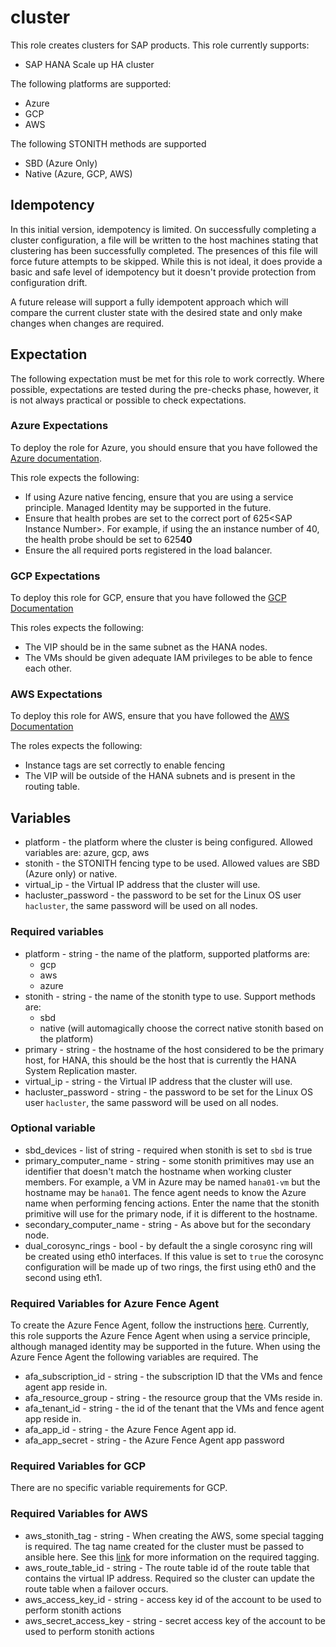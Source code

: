 # cluster

This role creates clusters for SAP products. This role currently supports:

* SAP HANA Scale up HA cluster

The following platforms are supported:

* Azure
* GCP
* AWS

The following STONITH methods are supported

* SBD (Azure Only)
* Native (Azure, GCP, AWS)

## Idempotency

In this initial version, idempotency is limited. On successfully completing a
cluster configuration, a file will be written to the host machines stating that
clustering has been successfully completed. The presences of this file will
force future attempts to be skipped. While this is not ideal, it does provide
a basic and safe level of idempotency but it doesn't provide protection from
configuration drift.

A future release will support a fully idempotent approach which will compare the
current cluster state with the desired state and only make changes when changes
are required.

## Expectation

The following expectation must be met for this role to work correctly. Where
possible, expectations are tested during the pre-checks phase, however, it is
not always practical or possible to check expectations.

### Azure Expectations

To deploy the role for Azure, you should ensure that you have followed the
[Azure documentation](https://learn.microsoft.com/en-us/azure/sap/workloads/get-started).

This role expects the following:

* If using Azure native fencing, ensure that you are using a service principle.
  Managed Identity may be supported in the future.
* Ensure that health probes are set to the correct port of 625\<SAP Instance Number\>.
  For example, if using the an instance number of 40, the health probe should be
  set to 625**40**
* Ensure the all required ports registered in the load balancer.

### GCP Expectations

To deploy this role for GCP, ensure that you have followed the
[GCP Documentation](https://cloud.google.com/solutions/sap/docs/sap-hana-ha-config-sles)

This roles expects the following:

* The VIP should be in the same subnet as the HANA nodes.
* The VMs should be given adequate IAM privileges to be able to fence each other.

### AWS Expectations

To deploy this role for AWS, ensure that you have followed the
[AWS Documentation](https://docs.aws.amazon.com/sap/latest/sap-hana/sap-hana-on-aws-manual-deployment-of-sap-hana-on-aws-with-high-availability-clusters.html)

The roles expects the following:

* Instance tags are set correctly to enable fencing
* The VIP will be outside of the HANA subnets and is present in the routing table.

## Variables

* platform - the platform where the cluster is being configured. Allowed variables
  are: azure, gcp, aws
* stonith - the STONITH fencing type to be used. Allowed values are SBD (Azure
  only) or native.
* virtual_ip - the Virtual IP address that the cluster will use.
* hacluster_password - the password to be set for the Linux OS user `hacluster`,
  the same password will be used on all nodes.

### Required variables

* platform - string - the name of the platform, supported platforms are:
    * gcp
    * aws
    * azure
* stonith - string - the name of the stonith type to use. Support methods are:
    * sbd
    * native (will automagically choose the correct native stonith based on the
    platform)
* primary - string - the hostname of the host considered
  to be the primary host, for HANA, this should be the host that is currently the
  HANA System Replication master.
* virtual_ip - string - the Virtual IP address that the cluster will use.
* hacluster_password - string - the password to be set for the Linux OS user
  `hacluster`, the same password will be used on all nodes.

### Optional variable

* sbd_devices - list of string - required when stonith is set to `sbd` is true
* primary_computer_name - string - some stonith primitives may use an identifier
  that doesn't match the hostname when working cluster members. For example, a
  VM in Azure may be named `hana01-vm` but the hostname may be `hana01`. The
  fence agent needs to know the Azure name when performing fencing actions.
  Enter the name that the stonith primitive will use for the primary node, if it
  is different to the hostname.
* secondary_computer_name - string - As above but for the secondary node.
* dual_corosync_rings - bool - by default the a single corosync ring will be
  created using eth0 interfaces. If this value is set to `true` the corosync
  configuration will be made up of two rings, the first using eth0 and the
  second using eth1.

### Required Variables for Azure Fence Agent

To create the Azure Fence Agent, follow the instructions [here](https://learn.microsoft.com/en-us/azure/sap/workloads/high-availability-guide-suse-pacemaker#use-an-azure-fence-agent-1).
Currently, this role supports the Azure Fence Agent when using a service
principle, although managed identity may be supported in the future. When using
the Azure Fence Agent the following variables are required. The

* afa_subscription_id - string - the subscription ID that the VMs and fence
  agent app reside in.
* afa_resource_group - string - the resource group that the VMs reside in.
* afa_tenant_id - string - the id of the tenant that the VMs and fence agent
  app reside in.
* afa_app_id - string - the Azure Fence Agent app id.
* afa_app_secret - string - the Azure Fence Agent app password

### Required Variables for GCP

There are no specific variable requirements for GCP.

### Required Variables for AWS

* aws_stonith_tag - string - When creating the AWS, some special tagging is
  required. The tag name created for the cluster must be passed to ansible
  here. See this
  [link](https://docs.aws.amazon.com/sap/latest/sap-hana/sap-hana-on-aws-tagging-the-ec2-instances-required-only-for-sles.html)
  for more information on the required tagging.
* aws_route_table_id - string - The route table id of the route table that
  contains the virtual IP address. Required so the cluster can update the route
  table when a failover occurs.
* aws_access_key_id - string - access key id of the account to be used to
  perform stonith actions
* aws_secret_access_key - string - secret access key of the account to be used
  to perform stonith actions

